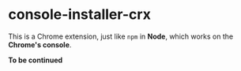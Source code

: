 # console-installer-crx

This is a Chrome extension, just like `npm` in **Node**, which works on the **Chrome's console**.

**To be continued**
